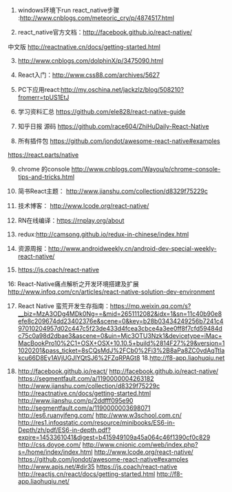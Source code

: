 
1. windows环境下run react_native步骤 :http://www.cnblogs.com/meteoric_cry/p/4874517.html

2. react_native官方文档：http://facebook.github.io/react-native/
 
中文版 http://reactnative.cn/docs/getting-started.html

3. http://www.cnblogs.com/dolphinX/p/3475090.html

4. React入门：http://www.css88.com/archives/5627

5. PC下应用react:http://my.oschina.net/jackzlz/blog/508210?fromerr=tpUS1EtJ

6. 学习资料汇总
https://github.com/ele828/react-native-guide

7. 知乎日报 源码
https://github.com/race604/ZhiHuDaily-React-Native

8. 所有插件包
https://github.com/jondot/awesome-react-native#examples

https://react.parts/native

9. chrome 的console
http://www.cnblogs.com/Wayou/p/chrome-console-tips-and-tricks.html
 
10. 简书React主题： http://www.jianshu.com/collection/d8329f75229c
 
11. 技术博客： http://www.lcode.org/react-native/
 
12. RN在线编译：https://rnplay.org/about
 
13. redux:http://camsong.github.io/redux-in-chinese/index.html
 
14. 资源周报：http://www.androidweekly.cn/android-dev-special-weekly-react-native/
 
15. https://js.coach/react-native
 
16: React-Native痛点解析之开发环境搭建及扩展
  http://www.infoq.com/cn/articles/react-native-solution-dev-environment
 
17. React Native 蛮荒开发生存指南：https://mp.weixin.qq.com/s?__biz=MzA3ODg4MDk0Ng==&mid=2651112082&idx=1&sn=11c40b90e8efe8c209674dd23402376e&scene=0&key=b28b03434249256b7241c497010204957d02c447c5f23de433d4fcea3cbce4a3ee0ff8f7cfd59484dc75c0a98d2dbae3&ascene=0&uin=Mjc3OTU3Nzk1&devicetype=iMac+MacBookPro10%2C1+OSX+OSX+10.10.5+build%2814F27%29&version=11020201&pass_ticket=8sCQsMdJ%2FCb0%2Fi3%2B8aPa8ZC0vdAqTtIakcu66D8Ey1AVjUGJlYQtSJ6%2FZqRPAGt8
18.http://f8-app.liaohuqiu.net

19. http://facebook.github.io/react/
http://facebook.github.io/react-native/
https://segmentfault.com/a/1190000004263182
http://www.jianshu.com/collection/d8329f75229c
http://reactnative.cn/docs/getting-started.html
http://www.jianshu.com/p/2ddfff095e90
http://segmentfault.com/a/1190000003698071
http://es6.ruanyifeng.com/
http://www.w3school.com.cn/
http://res1.infoqstatic.com/resource/minibooks/ES6-in-Depth/zh/pdf/ES6-in-depth.pdf?expire=1453361041&digest=b415949109a45a064c46f1390cf0c829
http://css.doyoe.com/
http://www.cnionic.com/web/index.php?s=/home/index/index.html
http://www.lcode.org/react-native/
https://github.com/jondot/awesome-react-native#examples
http://www.apjs.net/#dir35
https://js.coach/react-native
http://reactjs.cn/react/docs/getting-started.html
http://f8-app.liaohuqiu.net/









